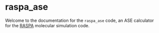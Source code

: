 # raspa_ase

Welcome to the documentation for the `raspa_ase` code, an ASE calculator for the [RASPA](https://github.com/iRASPA/RASPA2) molecular simulation code.
